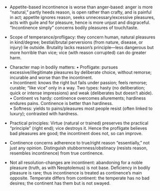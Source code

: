 - Appetite-based incontinence is worse than anger-based: anger is more “natural,” partly heeds reason, is open rather than crafty, and is painful in act; appetite ignores reason, seeks unnecessary/excessive pleasures, acts with guile and for pleasure, hence is more unjust and disgraceful. “Incontinence simply” concerns bodily pleasures of touch/taste.

- Scope of temperance/profligacy: they concern human, natural pleasures in kind/degree; bestial/brutal perversions (from nature, disease, or injury) lie outside. Brutality lacks reason’s principle—less dangerous but more horrible than vice; vice (with reason corrupted) can do greater harm.

- Character map in bodily matters:
  • Profligate: pursues excessive/illegitimate pleasures by deliberate choice, without remorse; incurable and worse than the incontinent.  
  • Incontinent: knows the right but fails under passion; feels remorse; curable; “like vice” only in a way. Two types: hasty (no deliberation; quick or intense impressions) and weak (deliberates but doesn’t abide).  
  • Continent vs hardy: continence overcomes allurements; hardiness endures pains. Continence is better than hardiness.  
  • Softness: yields to pains/pleasures most people resist (often linked to luxury); contrasted with hardness.

- Practical principles: Virtue (natural or trained) preserves the practical “principle” (right end); vice destroys it. Hence the profligate believes bad pleasures are good; the incontinent does not, so can improve.

- Continence concerns adherence to true/right reason “essentially,” not just any opinion. Distinguish stubbornness/obstinacy (resists reason, resembles incontinence) from true continence.

- Not all resolution-changes are incontinent: abandoning for a noble pleasure (truth, as with Neoptolemus) is not base. Deficiency in bodily pleasure is rare; thus incontinence is treated as continence’s main opposite. Temperate differs from continent: the temperate has no bad desires; the continent has them but is not swayed.